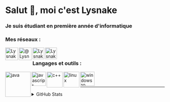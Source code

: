 # Salut 👋, moi c'est Lysnake

### Je suis étudiant en première année d'informatique

### Mes réseaux : 
[<img align="left" src="https://discord.com/assets/f8389ca1a741a115313bede9ac02e2c0.svg" alt="Lysnake#0001" width="40px"/>](Lysnake#0001)
[<img align="left" src="https://www.flaticon.com/svg/static/icons/svg/733/733579.svg" alt="@LysnakeYT" width="40px"/>](https://twitter.com/lysnakeyt)
[<img align="left" src="https://upload.wikimedia.org/wikipedia/commons/thumb/8/83/Steam_icon_logo.svg/1024px-Steam_icon_logo.svg.png" alt="Lysnake" width="37px"/>](https://steamcommunity.com/id/Lysnake/)
[<img align="left" src="https://cdn3.iconfinder.com/data/icons/social-messaging-ui-color-shapes-2-free/128/social-twitch-circle-512.png" alt="LysnakeIT" width="37px"/>](https://www.twitch.tv/lysnakeit)
<br>

### Langages et outils :
[<img align="left" src="https://logos-download.com/wp-content/uploads/2016/10/Java_logo_icon.png" alt="java" width="80px"/>](https://www.java.com)
[<img align="left" src="https://upload.wikimedia.org/wikipedia/commons/thumb/9/99/Unofficial_JavaScript_logo_2.svg/1200px-Unofficial_JavaScript_logo_2.svg.png" alt="javascript" width="45px"/>](https://developer.mozilla.org/fr/docs/Web/JavaScript)
[<img align="left" src="https://or-formation.com/uploads/img/produits/52.png" alt="c++" width="50px"/>](https://isocpp.org/)
[<img align="left" src="https://support.badlion.net/hc/article_attachments/360016766520/LinuxLogo.png" alt="linux" width="50px"/>](https://www.linux.org/)
[<img align="left" src="https://www.laptopspirit.fr/wp-content/uploads/new/2019/11/logo-Windows-HD.png" alt="windows10" width="45px"/>](https://www.microsoft.com/fr-fr/windows/)
<br><br>

---

<details>
    <summary>GitHub Stats</summary>
    <img align="left" src="https://github-readme-stats.vercel.app/api/top-langs?username=lysnakeit&show_icons=true&locale=en&layout=compact&card_width=445&langs_count=10&hide_borders=false" alt="lysnakeit"/>
    <img align="left" src="https://github-readme-stats.vercel.app/api?username=lysnakeit&show_icons=true&locale=en&include_all_commits=true&hide_borders=true" alt="lysnakeit"/>
</details>
